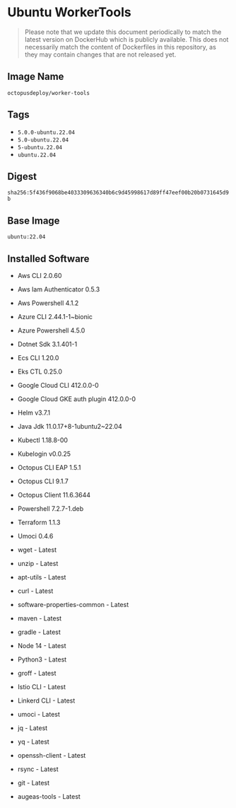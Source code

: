 # Ubuntu WorkerTools

> Please note that we update this document periodically to match the latest version on DockerHub which is publicly available.
> This does not necessarily match the content of Dockerfiles in this repository, as they may contain changes that are not released yet.

## Image Name

`octopusdeploy/worker-tools`

## Tags

- `5.0.0-ubuntu.22.04`
- `5.0-ubuntu.22.04`
- `5-ubuntu.22.04`
- `ubuntu.22.04`

## Digest

`sha256:5f436f9068be4033309636340b6c9d45998617d89ff47eef00b20b0731645d9b`

## Base Image

`ubuntu:22.04`

## Installed Software

- Aws CLI 2.0.60
- Aws Iam Authenticator 0.5.3
- Aws Powershell 4.1.2
- Azure CLI 2.44.1-1~bionic
- Azure Powershell 4.5.0
- Dotnet Sdk 3.1.401-1
- Ecs CLI 1.20.0
- Eks CTL 0.25.0
- Google Cloud CLI 412.0.0-0
- Google Cloud GKE auth plugin 412.0.0-0
- Helm v3.7.1
- Java Jdk 11.0.17+8-1ubuntu2~22.04
- Kubectl 1.18.8-00
- Kubelogin v0.0.25
- Octopus CLI EAP 1.5.1

- Octopus CLI 9.1.7
- Octopus Client 11.6.3644
- Powershell 7.2.7-1.deb
- Terraform 1.1.3
- Umoci 0.4.6
- wget - Latest
- unzip - Latest
- apt-utils - Latest
- curl - Latest
- software-properties-common - Latest
- maven - Latest
- gradle - Latest
- Node 14 - Latest
- Python3 - Latest
- groff - Latest
- Istio CLI - Latest
- Linkerd CLI - Latest
- umoci - Latest
- jq - Latest
- yq - Latest
- openssh-client - Latest
- rsync - Latest
- git - Latest
- augeas-tools - Latest
